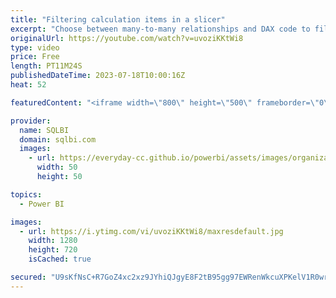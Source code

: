 ```yaml
---
title: "Filtering calculation items in a slicer"
excerpt: "Choose between many-to-many relationships and DAX code to filter the most relevant items using another slicer. Indeed, calculation groups cannot use relationships!\r \r Article and download: https://sql.bi/805830?aff=yt\r \r How to learn DAX: https://www.sqlbi.com/guides/dax/?aff=yt\r The definitive guide"
originalUrl: https://youtube.com/watch?v=uvoziKKtWi8
type: video
price: Free
length: PT11M24S
publishedDateTime: 2023-07-18T10:00:16Z
heat: 52

featuredContent: "<iframe width=\"800\" height=\"500\" frameborder=\"0\" src=\"https://www.youtube.com/embed/uvoziKKtWi8\" allow=\"accelerometer; autoplay; encrypted-media; gyroscope; picture-in-picture\" allowfullscreen></iframe>"

provider:
  name: SQLBI
  domain: sqlbi.com
  images:
    - url: https://everyday-cc.github.io/powerbi/assets/images/organizations/sqlbi.com-50x50.jpg
      width: 50
      height: 50

topics:
  - Power BI

images:
  - url: https://i.ytimg.com/vi/uvoziKKtWi8/maxresdefault.jpg
    width: 1280
    height: 720
    isCached: true

secured: "U9sKfNsC+R7GoZ4xc2xz9JYhiQJgyE8F2tB95gg97EWRenWkcuXPKelV1R0wrW7gPwjzBrGVYej27PkL5t93STNw66bKalio0HM6WJS8j7u6UdR3GcxZKYEuz6GmufBU+WAZFoSkEjYDqviAQlKp5NLk+Y2NGE6e95iV501qHQ70s9vQx+5I+B+Xwrca72AfYwAOaELgcwdAyJl0PHm6DYh4gUwMTzs8bcEUgsktxtllW8AMeglWMSBm7i40h009RPVbYVwf/d2gqrcDxPgdy09NtjWbDKpGdjgzpQcPXYcdx6nSKDr0QmxOQz2tugRsq83Tygyjr48p6NA/3QBymRCQtqJROp8E9eJtZGNNZroKegCufd5WfSCP+4kp4PVPRtur1WOBHmWeD1JS9OsI8+kG/xplIEVScctO0AokFTc=;cIU7iXZyH9776kgYrbssbA=="
---
```


